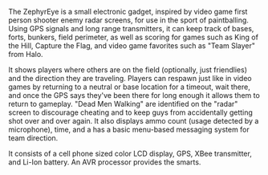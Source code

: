The ZephyrEye is a small electronic gadget, inspired by video game first person shooter enemy radar screens, for use in the sport of paintballing.  Using GPS signals and long range transmitters, it can keep track of bases, forts, bunkers, field perimeter, as well as scoring for games such as King of the Hill, Capture the Flag, and video game favorites such as "Team Slayer" from Halo.

It shows players where others are on the field (optionally, just friendlies) and the direction they are traveling.  Players can respawn just like in video games by returning to a neutral or base location for a timeout, wait there, and once the GPS says they've been there for long enough it allows them to return to gameplay.  "Dead Men Walking" are identified on the "radar" screen to discourage cheating and to keep guys from accidentally getting shot over and
over again.  It also displays ammo count (usage detected by a microphone), time, and a has a basic menu-based messaging system for team direction.

It consists of a cell phone sized color LCD display, GPS, XBee transmitter, and Li-Ion battery.  An AVR processor provides the smarts.